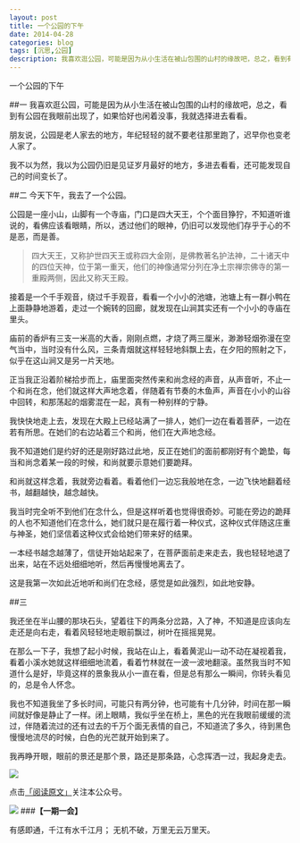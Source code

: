 ```yaml
---
layout: post
title: 一个公园的下午
date: 2014-04-28
categories: blog
tags: [沉思,公园]
description: 我喜欢逛公园，可能是因为从小生活在被山包围的山村的缘故吧，总之，看到有公园在我眼前出现了，如果恰好也闲着没事，我就选择进去看看。
---
```




一个公园的下午

##一
我喜欢逛公园，可能是因为从小生活在被山包围的山村的缘故吧，总之，看到有公园在我眼前出现了，如果恰好也闲着没事，我就选择进去看看。

朋友说，公园是老人家去的地方，年纪轻轻的就不要老往那里跑了，迟早你也变老人家了。

我不以为然，我以为公园仍旧是见证岁月最好的地方，多进去看看，还可能发现自己的时间变长了。

##二
今天下午，我去了一个公园。

公园是一座小山，山脚有一个寺庙，门口是四大天王，个个面目狰狞，不知道听谁说的，看佛应该看眼睛，所以，透过他们的眼神，仍旧可以发现他们存乎于心的不是恶，而是善。

>四大天王，又称护世四天王或称四大金刚，是佛教著名护法神，二十诸天中的四位天神，位于第一重天，他们的神像通常分列在净土宗禅宗佛寺的第一重殿两侧，因此又称天王殿。

接着是一个千手观音，绕过千手观音，看看一个小小的池塘，池塘上有一群小鸭在上面静静地游着，走过一个婉转的回廊，就发现在山涧其实还有一个小小的寺庙在里头。

庙前的香炉有三支一米高的大香，刚刚点燃，才烧了两三厘米，渺渺轻烟弥漫在空气当中，当时没有什么风，三条青烟就这样轻轻地斜飘上去，在夕阳的照射之下，似乎在这山涧又是另一片天地。

正当我正沿着阶梯拾步而上，庙里面突然传来和尚念经的声音，从声音听，不止一个和尚在念，他们就这样大声地念着，伴随着有节奏的木鱼声，声音在小小的山谷中回转，和那荡起的烟雾混在一起，真有一种别样的宁静。

我快快地走上去，发现在大殿上已经站满了一排人，她们一边在看着菩萨，一边在若有所思。在她们的右边站着三个和尚，他们在大声地念经。

我不知道她们是约好的还是刚好路过此地，反正在她们的面前都刚好有个跪垫，每当和尚念着某一段的时候，和尚就要示意她们要跪拜。

和尚就这样念着，我就旁边看着。看着他们一边忘我般地在念，一边飞快地翻着经书，越翻越快，越念越快。

我当时完全听不到他们在念什么，但是这样听着也觉得很奇妙。可能在旁边的跪拜的人也不知道他们在念什么，她们就只是在履行着一种仪式，这种仪式伴随这庄重与神圣，她们坚信着这种仪式会给她们带来好的结果。

一本经书越念越薄了，信徒开始站起来了，在菩萨面前走来走去，我也轻轻地退了出来，站在不远处细细地听，然后再慢慢地离去了。

这是我第一次如此近地听和尚们在念经，感觉是如此强烈，如此地安静。

##三

我还坐在半山腰的那块石头，望着往下的两条分岔路，入了神，不知道是应该向左走还是向右走，看着风轻轻地走眼前飘过，树叶在摇摇晃晃。

在那么一下子，我想了起小时候，我站在山上，看着黄泥山一动不动在凝视着我，看着小溪水她就这样细细地流着，看着竹林就在一波一波地翻滚。虽然我当时不知道什么是好，毕竟这样的景象我从小一直在看，但是总有那么一瞬间，你转头看见的，总是令人怀念。

我也不知道我坐了多长时间，可能只有两分钟，也可能有十几分钟，时间在那一瞬间就好像是静止了一样。闭上眼睛，我似乎坐在桥上，黑色的光在我眼前缓缓的流过，伴随着流过的还有过去的千万个面无表情的自己，不知道流了多久，待到黑色慢慢地流尽的时候，白色的光芒就开始到来了。

我再睁开眼，眼前的景还是那个景，路还是那条路，心念挥洒一过，我起身走去。

![](http://cnfeat.qiniudn.com/%E7%AD%BE%E5%90%8D.png)

点击[「阅读原文」](http://mp.weixin.qq.com/s?__biz=MzA4MTQ0NDQxNg==&mid=200320608&idx=1&sn=0156368e9ddd0cd638e371d127ddb2ed&uin=MTgwMjY4MjE0MA%3D%3D)关注本公众号。

![](http://cnfeat.qiniudn.com/%E5%9B%BE%E5%83%8F%202014-03-27-00-56.png)
###**【一期一会】**

有感即通，千江有水千江月； 
无机不破，万里无云万里天。
